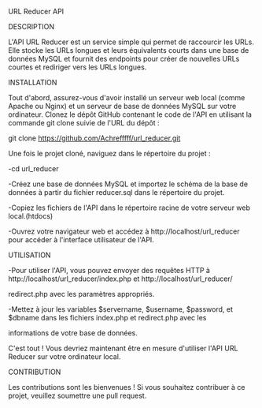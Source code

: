 URL Reducer API


DESCRIPTION

 L'API URL Reducer est un service simple qui permet de raccourcir les URLs.
 Elle stocke les URLs longues et leurs équivalents courts dans une base de données MySQL et fournit des endpoints pour créer de nouvelles URLs courtes et rediriger vers les URLs longues.


INSTALLATION

Tout d'abord, assurez-vous d'avoir installé un serveur web local (comme Apache ou Nginx) et un serveur de base de données MySQL sur votre ordinateur.
Clonez le dépôt GitHub contenant le code de l'API en utilisant la commande git clone suivie de l'URL du dépôt :

git clone https://github.com/Achrefffff/url_reducer.git


Une fois le projet cloné, naviguez dans le répertoire du projet :

-cd url_reducer  

-Créez une base de données MySQL et importez le schéma de la base de données à partir du fichier reducer.sql dans le répertoire du projet.  

-Copiez les fichiers de l'API dans le répertoire racine de votre serveur web local.(htdocs)  

-Ouvrez votre navigateur web et accédez à http://localhost/url_reducer pour accéder à l'interface utilisateur de l'API.  


UTILISATION

-Pour utiliser l'API, vous pouvez envoyer des requêtes HTTP à http://localhost/url_reducer/index.php et http://localhost/url_reducer/  

redirect.php avec les paramètres appropriés.  

-Mettez à jour les variables $servername, $username, $password, et $dbname dans les fichiers index.php et redirect.php avec les  

  informations   de votre base de données.

C'est tout ! Vous devriez maintenant être en mesure d'utiliser l'API URL Reducer sur votre ordinateur local.

CONTRIBUTION  

Les contributions sont les bienvenues ! Si vous souhaitez contribuer à ce projet, veuillez soumettre une pull request.